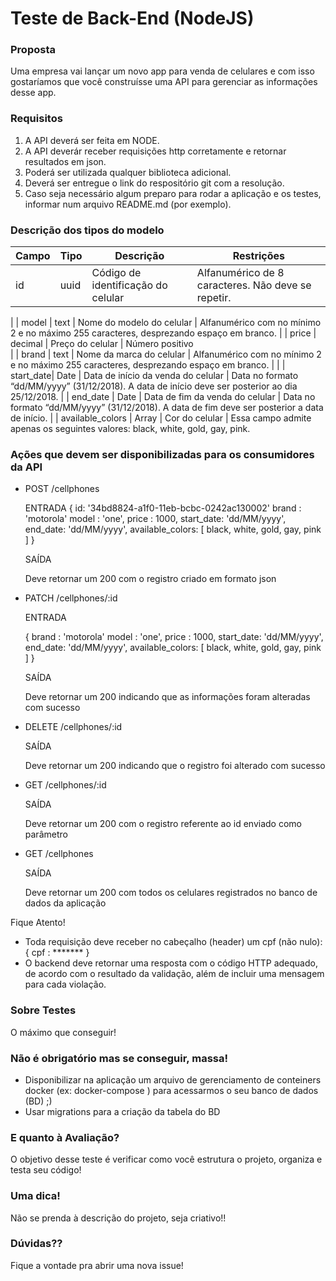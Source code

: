 
# Teste de Back-End (NodeJS)

### Proposta

Uma empresa vai lançar um novo app para venda de celulares e com isso gostaríamos que você construísse uma API para gerenciar as informações desse app.

### Requisitos

1. A API deverá ser feita em NODE.
2. A API deverár receber requisições http corretamente e retornar resultados em json.
3. Poderá ser utilizada qualquer biblioteca adicional.
4. Deverá ser entregue o link do respositório git com a resolução.
5. Caso seja necessário algum preparo para rodar a aplicação e os testes, informar num arquivo README.md (por exemplo).


### Descrição dos tipos do modelo

| Campo     | Tipo        | Descrição                          | Restrições                                                                                        |
| --------- | ----------- | ---------------------------------- | ------------------------------------------------------------------------------------------------- |
| id        | uuid        | Código de identificação do celular | Alfanumérico de 8 caracteres. Não deve se repetir.     
|
| model     | text        | Nome do modelo do celular          | Alfanumérico com no mínimo 2 e no máximo 255 caracteres, desprezando espaço em branco.            |
| price     | decimal     | Preço do celular                   | Número positivo  
|
| brand     | text        | Nome da marca do celular           | Alfanumérico com no mínimo 2 e no máximo 255 caracteres, desprezando espaço em branco.            |
|
| start_date| Date        | Data de início da venda do celular | Data no formato “dd/MM/yyyy” (31/12/2018). A data de início deve ser posterior ao dia 25/12/2018. |
| end_date  | Date        | Data de fim da venda do celular    | Data no formato “dd/MM/yyyy” (31/12/2018). A data de fim deve ser posterior a data de início.     |
| available_colors  | Array  | Cor do celular                     | Essa campo admite apenas os seguintes valores: black, white, gold, gay, pink.                     
            
### Ações que devem ser disponibilizadas para os consumidores da API

- POST /cellphones 

  ENTRADA
    { 
       id: '34bd8824-a1f0-11eb-bcbc-0242ac130002'
       brand : 'motorola'
       model : 'one',
       price : 1000, 
       start_date: 'dd/MM/yyyy',
       end_date: 'dd/MM/yyyy',
       available_colors: [  black, white, gold, gay, pink ]
     }

  SAÍDA

    Deve retornar um 200 com o registro criado em formato json

- PATCH /cellphones/:id

  ENTRADA 

   {
      brand : 'motorola'
      model : 'one',
      price : 1000, 
      start_date: 'dd/MM/yyyy',
      end_date: 'dd/MM/yyyy',
      available_colors: [  black, white, gold, gay, pink ]
   }

  SAÍDA

    Deve retornar um 200  indicando que as informações foram alteradas com sucesso

- DELETE /cellphones/:id

  SAÍDA 

    Deve retornar um 200 indicando que o registro foi alterado com sucesso

- GET /cellphones/:id

  SAÍDA

    Deve retornar um 200 com o registro referente ao id enviado como parâmetro

- GET /cellphones

  SAÍDA

   Deve retornar um 200 com todos os celulares registrados no banco de dados da aplicação


Fique Atento!

- Toda requisição deve receber no cabeçalho (header) um cpf (não nulo): { cpf : ******* }
- O backend deve retornar uma resposta com o código HTTP adequado, de acordo com o resultado da validação, além de incluir uma mensagem para cada violação.

### Sobre Testes

O máximo que conseguir!

### Não é obrigatório mas se conseguir, massa!

- Disponibilizar na aplicação um arquivo de gerenciamento de conteiners docker (ex: docker-compose ) para acessarmos o seu banco de dados (BD) ;)
- Usar migrations para a criação da tabela do BD

### E quanto à Avaliação? 

O objetivo desse teste é verificar como você estrutura o projeto, organiza e testa seu código!

### Uma dica!

Não se prenda à descrição do projeto, seja criativo!!

### Dúvidas?? 

Fique a vontade pra abrir uma nova issue!




